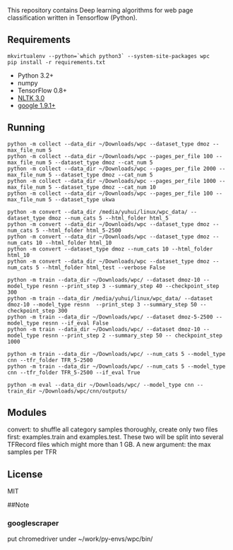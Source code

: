 This repository contains Deep learning algorithms for web page classification written in Tensorflow (Python).

## Requirements
```
mkvirtualenv --python=`which python3` --system-site-packages wpc
pip install -r requirements.txt
```
- Python 3.2+
- numpy
- TensorFlow 0.8+
- [NLTK 3.0](http://www.nltk.org/install.html)
- [google 1.9.1+](https://pypi.python.org/pypi/google)

## Running
```
python -m collect --data_dir ~/Downloads/wpc --dataset_type dmoz --max_file_num 5
python -m collect --data_dir ~/Downloads/wpc --pages_per_file 100 --max_file_num 5 --dataset_type dmoz --cat_num 5
python -m collect --data_dir ~/Downloads/wpc --pages_per_file 2000 --max_file_num 5 --dataset_type dmoz --cat_num 5
python -m collect --data_dir ~/Downloads/wpc --pages_per_file 1000 --max_file_num 5 --dataset_type dmoz --cat_num 10
python -m collect --data_dir ~/Downloads/wpc --pages_per_file 100 --max_file_num 5 --dataset_type ukwa

python -m convert --data_dir /media/yuhui/linux/wpc_data/ --dataset_type dmoz --num_cats 5 --html_folder html_5
python -m convert --data_dir ~/Downloads/wpc --dataset_type dmoz --num_cats 5 --html_folder html_5-2500
python -m convert --data_dir ~/Downloads/wpc --dataset_type dmoz --num_cats 10 --html_folder html_10
python -m convert --dataset_type dmoz --num_cats 10 --html_folder html_10
python -m convert --data_dir ~/Downloads/wpc --dataset_type dmoz --num_cats 5 --html_folder html_test --verbose False

python -m train --data_dir ~/Downloads/wpc/ --dataset dmoz-10 --model_type resnn --print_step 3 --summary_step 40 --checkpoint_step 300
python -m train --data_dir /media/yuhui/linux/wpc_data/ --dataset dmoz-10 --model_type resnn  --print_step 3 --summary_step 50 --checkpoint_step 300
python -m train --data_dir ~/Downloads/wpc/ --dataset dmoz-5-2500 --model_type resnn --if_eval False 
python -m train --data_dir ~/Downloads/wpc/ --dataset dmoz-10 --model_type resnn --print_step 2 --summary_step 50 -- checkpoint_step 1000

python -m train --data_dir ~/Downloads/wpc/ --num_cats 5 --model_type cnn --tfr_folder TFR_5-2500
python -m train --data_dir ~/Downloads/wpc/ --num_cats 5 --model_type cnn --tfr_folder TFR_5-2500 --if_eval True

python -m eval --data_dir ~/Downloads/wpc/ --model_type cnn --train_dir ~/Downloads/wpc/cnn/outputs/
```


## Modules

convert: to shuffle all category samples thoroughly, create only two files first: examples.train and examples.test. These two will be split into several TFRecord files which might more than 1 GB. A new argument: the max samples per TFR

## License
MIT

##Note
### googlescraper
put chromedriver under ~/work/py-envs/wpc/bin/

